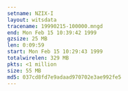 ```yaml
---
setname: NZIX-I
layout: witsdata
tracename: 19990215-100000.mngd
end: Mon Feb 15 10:39:42 1999
gzsize: 25 MB
len: 0:09:59
start: Mon Feb 15 10:29:43 1999
totalwirelen: 329 MB
pkts: <1 million
size: 55 MB
md5: 037cd8fd7e9adaad970702e3ae992fe5
---
```

